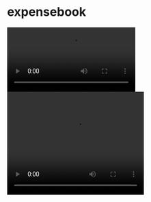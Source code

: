 # expensebook

![](demo.mp4)
<video width="320" height="240" controls>
  <source src="demo.mp4" type="video/mp4">
</video>
